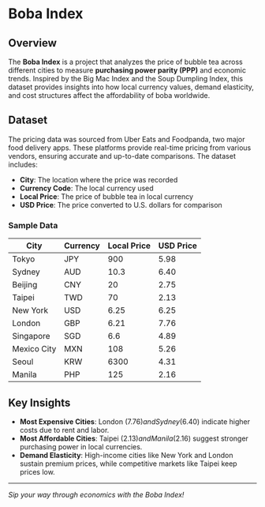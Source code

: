 # Boba Index

## Overview
The **Boba Index** is a project that analyzes the price of bubble tea across different cities to measure **purchasing power parity (PPP)** and economic trends. Inspired by the Big Mac Index and the Soup Dumpling Index, this dataset provides insights into how local currency values, demand elasticity, and cost structures affect the affordability of boba worldwide.

## Dataset
The pricing data was sourced from Uber Eats and Foodpanda, two major food delivery apps. These platforms provide real-time pricing from various vendors, ensuring accurate and up-to-date comparisons.
The dataset includes:
- **City**: The location where the price was recorded
- **Currency Code**: The local currency used
- **Local Price**: The price of bubble tea in local currency
- **USD Price**: The price converted to U.S. dollars for comparison

### Sample Data
| City         | Currency | Local Price | USD Price |
|-------------|----------|------------|-----------|
| Tokyo       | JPY      | 900        | 5.98      |
| Sydney      | AUD      | 10.3       | 6.40      |
| Beijing     | CNY      | 20         | 2.75      |
| Taipei      | TWD      | 70         | 2.13      |
| New York    | USD      | 6.25       | 6.25      |
| London      | GBP      | 6.21       | 7.76      |
| Singapore   | SGD      | 6.6        | 4.89      |
| Mexico City | MXN      | 108        | 5.26      |
| Seoul       | KRW      | 6300       | 4.31      |
| Manila      | PHP      | 125        | 2.16      |

## Key Insights
- **Most Expensive Cities**: London ($7.76) and Sydney ($6.40) indicate higher costs due to rent and labor.
- **Most Affordable Cities**: Taipei ($2.13) and Manila ($2.16) suggest stronger purchasing power in local currencies.
- **Demand Elasticity**: High-income cities like New York and London sustain premium prices, while competitive markets like Taipei keep prices low.

---
*Sip your way through economics with the Boba Index!*
